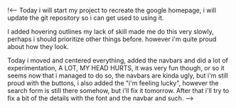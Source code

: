 !<-- 
Today i will start my project to recreate the google homepage, i will update the git repository so i can get used to using it.

I added hovering outlines my lack of skill made me do this very slowly, perhaps i should prioritize other things before. however i'm quite proud about how they look.

Today i moved and centered everything, added the navbars and did a lot of experimentation, A LOT, MY HEAD HURTS, it was very fun though, or so it seems now that i managed to do so, the navbars are kinda ugly, but i'm still proud with the buttons, i also added the "i'm feeling lucky", however the search form is still there somehow, but i'll fix it tomorrow.
After that i'll try to fix a bit of the details with the font and the navbar and such.
-->